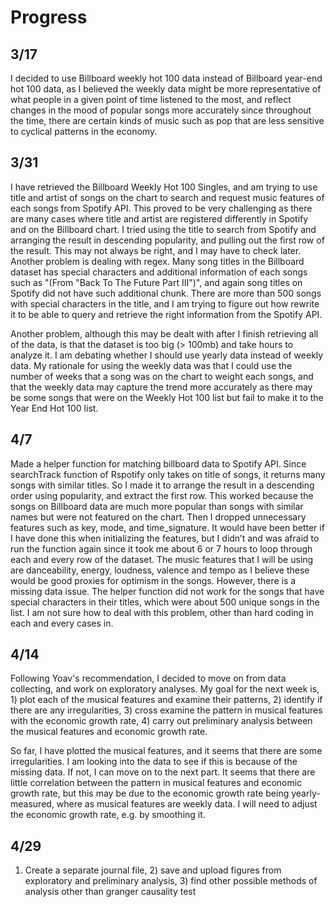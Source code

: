  # Progress 
 ##
 ## 3/17
 I decided to use Billboard weekly hot 100 data instead of Billboard year-end hot 100 data, as I believed the weekly data might be more representative of what people in a given point of time listened to the most, and reflect changes in the mood of popular songs more accurately since throughout the time, there are certain kinds of music such as pop that are less sensitive to cyclical patterns in the economy.
 
 
 ## 3/31
 I have retrieved the Billboard Weekly Hot 100 Singles, and am trying to use title and artist of songs on the chart to search and request music features of each songs from Spotify API. This proved to be very challenging as there are many cases where title and artist are registered differently in Spotify and on the Billboard chart. I tried using the title to search from Spotify and arranging the result in descending popularity, and pulling out the first row of the result. This may not always be right, and I may have to check later. Another problem is dealing with regex. Many song titles in the Billboard dataset has special characters and additional information of each songs such as "(From "Back To The Future Part III")", and again song titles on Spotify did not have such additional chunk. There are more than 500 songs with special characters in the title, and I am trying to figure out how rewrite it to be able to query and retrieve the right information from the Spotify API.
 
 Another problem, although this may be dealt with after I finish retrieving all of the data, is that the dataset is too big (> 100mb) and take hours to analyze it. I am debating whether I should use yearly data instead of weekly data. My rationale for using the weekly data was that I could use the number of weeks that a song was on the chart to weight each songs, and that the weekly data may capture the trend more accurately as there may be some songs that were on the Weekly Hot 100 list but fail to make it to the Year End Hot 100 list.
 
 ## 4/7 
 Made a helper function for matching billboard data to Spotify API. Since searchTrack function of Rspotify only takes on title of songs, it returns many songs with similar titles. So I made it to arrange the result in a descending order using popularity, and extract the first row. This worked because the songs on Billboard data are much more popular than songs with similar names but were not featured on the chart. Then I dropped unnecessary features such as key, mode, and time_signature. It would have been better if I have done this when initializing the features, but I didn’t and was afraid to run the function again since it took me about 6 or 7 hours to loop through each and every row of the dataset. The music features that I will be using are danceability, energy, loudness, valence and tempo as I believe these would be good proxies for optimism in the songs. However, there is a missing data issue. The helper function did not work for the songs that have special characters in their titles, which were about 500 unique songs in the list. I am not sure how to deal with this problem, other than hard coding in each and every cases in.
 
 ## 4/14
Following Yoav's recommendation, I decided to move on from data collecting, and work on exploratory analyses. My goal for the next week is, 1) plot each of the musical features and examine their patterns, 2) identify if there are any irregularities, 3) cross examine the pattern in musical features with the economic growth rate, 4) carry out preliminary analysis between the musical features and economic growth rate.
 
 So far, I have plotted the musical features, and it seems that there are some irregularities. I am looking into the data to see if this is because of the missing data. If not, I can move on to the next part. It seems that there are little correlation between the pattern in musical features and economic growth rate, but this may be due to the economic growth rate being yearly-measured, where as musical features are weekly data. I will need to adjust the economic growth rate, e.g. by smoothing it.
 
 ## 4/29
 1) Create a separate journal file, 2) save and upload figures from exploratory and preliminary analysis, 3) find other possible methods of analysis other than granger causality test